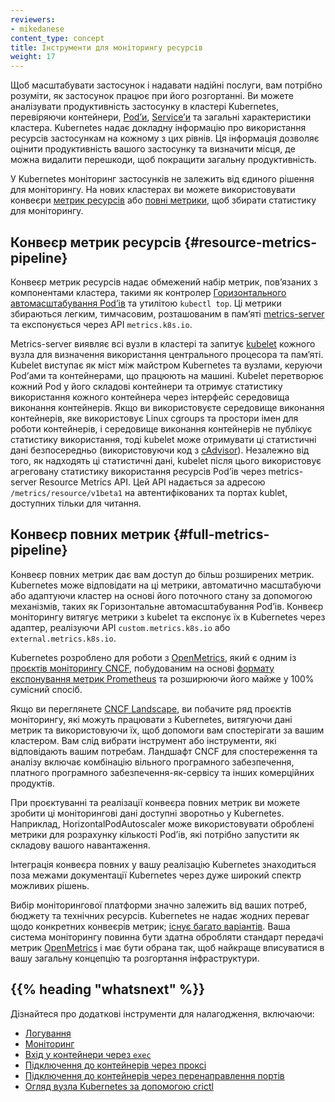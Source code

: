 ```yaml
---
reviewers:
- mikedanese
content_type: concept
title: Інструменти для моніторингу ресурсів
weight: 17
---
```


<!-- overview -->

Щоб масштабувати застосунок і надавати надійні послуги, вам потрібно розуміти, як застосунок працює при його розгортанні. Ви можете аналізувати продуктивність застосунку в кластері Kubernetes, перевіряючи контейнери, [Podʼи](/docs/concepts/workloads/pods/), [Serviceʼи](/docs/concepts/services-networking/service/) та загальні характеристики кластера. Kubernetes надає докладну інформацію про використання ресурсів застосункам на кожному з цих рівнів. Ця інформація дозволяє оцінити продуктивність вашого застосунку та визначити місця, де можна видалити перешкоди, щоб покращити загальну продуктивність.

<!-- body -->

У Kubernetes моніторинг застосунків не залежить від єдиного рішення для моніторингу. На нових кластерах ви можете використовувати конвеєри [метрик ресурсів](#resource-metrics-pipeline) або [повні метрики](#full-metrics-pipeline), щоб збирати статистику для моніторингу.

## Конвеєр метрик ресурсів {#resource-metrics-pipeline}

Конвеєр метрик ресурсів надає обмежений набір метрик, повʼязаних з компонентами кластера, такими як контролер [Горизонтального автомасштабування Podʼів](/docs/tasks/run-application/horizontal-pod-autoscale/) та утилітою `kubectl top`. Ці метрики збираються легким, тимчасовим, розташованим в памʼяті [metrics-server](https://github.com/kubernetes-sigs/metrics-server) та експонується через API `metrics.k8s.io`.

Metrics-server виявляє всі вузли в кластері та запитує [kubelet](/docs/reference/command-line-tools-reference/kubelet/) кожного вузла для визначення використання центрального процесора та памʼяті. Kubelet виступає як міст між майстром Kubernetes та вузлами, керуючи Podʼами та контейнерами, що працюють на машині. Kubelet перетворює кожний Pod у його складові контейнери та отримує статистику використання кожного контейнера через інтерфейс середовища виконання контейнерів. Якщо ви використовуєте середовище виконання контейнерів, яке використовує Linux cgroups та простори імен для роботи контейнерів, і середовище виконання контейнерів не публікує статистику використання, тоді kubelet може отримувати ці статистичні дані безпосередньо (використовуючи код з [cAdvisor](https://github.com/google/cadvisor)). Незалежно від того, як надходять ці статистичні дані, kubelet після цього використовує агреговану статистику використання ресурсів Podʼів через metrics-server Resource Metrics API. Цей API надається за адресою `/metrics/resource/v1beta1` на автентифікованих та портах kublet, доступних тільки для читання.

## Конвеєр повних метрик {#full-metrics-pipeline}

Конвеєр повних метрик дає вам доступ до більш розширених метрик. Kubernetes може відповідати на ці метрики, автоматично масштабуючи або адаптуючи кластер на основі його поточного стану за допомогою механізмів, таких як Горизонтальне автомасштабування Podʼів. Конвеєр моніторингу витягує метрики з kubelet та експонує їх в Kubernetes через адаптер, реалізуючи API `custom.metrics.k8s.io` або `external.metrics.k8s.io`.

Kubernetes розроблено для роботи з [OpenMetrics](https://openmetrics.io/), який є одним із [проєктів моніторингу CNCF](https://landscape.cncf.io/?group=projects-and-products&view-mode=card#observability-and-analysis--monitoring), побудованим на основі [формату експонування метрик Prometheus](https://prometheus.io/docs/instrumenting/exposition_formats/) та розширюючи його майже у 100% сумісний спосіб.

Якщо ви переглянете [CNCF Landscape](https://landscape.cncf.io/?group=projects-and-products&view-mode=card#observability-and-analysis--monitoring), ви побачите ряд проєктів моніторингу, які можуть працювати з Kubernetes, витягуючи дані метрик та використовуючи їх, щоб допомоги вам спостерігати за вашим кластером. Вам слід вибрати інструмент або інструменти, які відповідають вашим потребам. Ландшафт CNCF для спостереження та аналізу включає комбінацію вільного програмного забезпечення, платного програмного забезпечення-як-сервісу та інших комерційних продуктів.

При проєктуванні та реалізації конвеєра повних метрик ви можете зробити ці моніторингові дані доступні зворотньо у Kubernetes. Наприклад, HorizontalPodAutoscaler може використовувати оброблені метрики для розрахунку кількості Podʼів, які потрібно запустити як складову вашого навантаження.

Інтеграція конвеєра повних у вашу реалізацію Kubernetes знаходиться поза межами документації Kubernetes через дуже широкий спектр можливих рішень.

Вибір моніторингової платформи значно залежить від ваших потреб, бюджету та технічних ресурсів. Kubernetes не надає жодних переваг щодо конкретних конвеєрів метрик; [існує багато варіантів](https://landscape.cncf.io/?group=projects-and-products&view-mode=card#observability-and-analysis--monitoring). Ваша система моніторингу повинна бути здатна обробляти стандарт передачі метрик [OpenMetrics](https://openmetrics.io/) і має бути обрана так, щоб найкраще вписуватися в вашу загальну концепцію та розгортання інфраструктури.

## {{% heading "whatsnext" %}}

Дізнайтеся про додаткові інструменти для налагодження, включаючи:

* [Логування](/docs/concepts/cluster-administration/logging/)
* [Моніторинг](/docs/tasks/debug/debug-cluster/resource-usage-monitoring/)
* [Вхід у контейнери через `exec`](/docs/tasks/debug/debug-application/get-shell-running-container/)
* [Підключення до контейнерів через проксі](/docs/tasks/extend-kubernetes/http-proxy-access-api/)
* [Підключення до контейнерів через перенаправлення портів](/docs/tasks/access-application-cluster/port-forward-access-application-cluster/)
* [Огляд вузла Kubernetes за допомогою crictl](/docs/tasks/debug/debug-cluster/crictl/)

